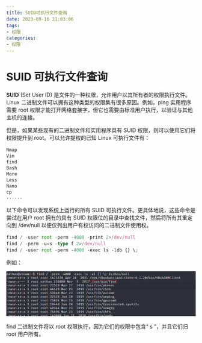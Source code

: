 ```yaml
---
title: SUID可执行文件查询
date: 2023-09-16 21:03:06
tags:
- 权限
categories:
- 权限
---
```


# SUID 可执行文件查询

**SUID** (Set User ID) 是文件的一种权限，允许用户以其所有者的权限执行文件。Linux 二进制文件可以拥有这种类型的权限集有很多原因。例如，ping 实用程序需要 root 权限才能打开网络套接字，但它也需要由标准用户执行，以验证与其他主机的连接。

但是，如果某些现有的二进制文件和实用程序具有 SUID 权限，则可以使用它们将权限提升到 root。可以允许提权的已知 Linux 可执行文件有：

```dos
Nmap
Vim
find
Bash
More
Less
Nano
cp
······
```

以下命令可以发现系统上运行的所有 SUID 可执行文件。更具体地说，这些命令是尝试在用户 root 拥有的具有 SUID 权限位的目录中查找文件，然后将所有其重定向到 /dev/null 以便仅列出用户有权访问的二进制文件使用权。

```typescript
find / -user root -perm -4000 -print 2>/dev/null
find / -perm -u=s -type f 2>/dev/null
find / -user root -perm -4000 -exec ls -ldb {} \;
```

例如：

![image](../资源文件/图片/1282531-20220110204032318-51674534.png)

find 二进制文件将以 root 权限执行，因为它们的权限中包含“ s ”，并且它们归 root 用户所有。

